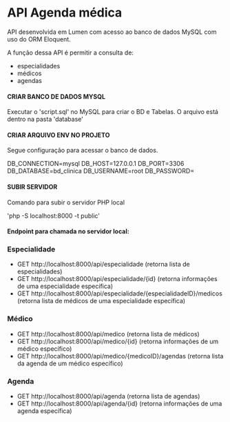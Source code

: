 # API Agenda médica

API desenvolvida em Lumen com acesso ao banco de dados MySQL com uso do ORM Eloquent.

A função dessa API é permitir a consulta de:
- especialidades
- médicos
- agendas

#### CRIAR BANCO DE DADOS MYSQL
Executar o 'script.sql' no MySQL para criar o BD e Tabelas. O arquivo está dentro na pasta 'database'

#### CRIAR ARQUIVO ENV NO PROJETO
Segue configuração para acessar o banco de dados.

DB_CONNECTION=mysql
DB_HOST=127.0.0.1
DB_PORT=3306
DB_DATABASE=bd_clinica
DB_USERNAME=root
DB_PASSWORD=

#### SUBIR SERVIDOR 
Comando para subir o servidor PHP local

'php -S localhost:8000 -t public'

#### Endpoint para chamada no servidor local:

### Especialidade
- GET http://localhost:8000/api/especialidade  (retorna lista de especialidades)
- GET http://localhost:8000/api/especialidade/{id} (retorna informações de uma especialidade específica)
- GET http://localhost:8000/api/especialidade/{especialidadeID}/medicos (retorna lista de médicos de uma especialidade específica)

### Médico
- GET http://localhost:8000/api/medico (retorna lista de médicos)
- GET http://localhost:8000/api/medico/{id} (retorna informações de um médico específico)
- GET http://localhost:8000/api/medico/{medicoID}/agendas (retorna lista da agenda de um médico específico)

### Agenda
- GET http://localhost:8000/api/agenda (retorna lista de agendas)
- GET http://localhost:8000/api/agenda/{id} (retorna informações de uma agenda específica)



